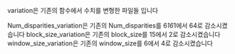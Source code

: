 variation은 기존의 함수에서 수치를 변형한 파일들 입니다

Num_disparities_variation은 기존의 Num_disparities를 6*16*1에서 64로 감소시켰습니다
block_size_variation은 기존의 block_size를 15에서 2로 감소시켰습니다
window_size_variation은 기존의 window_size를 6에서 4로 감소시켰습니다
